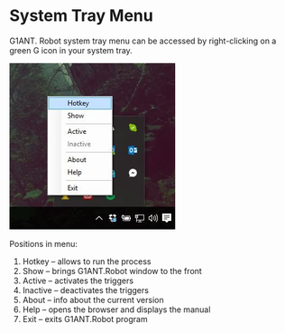 # System Tray Menu

G1ANT. Robot system tray menu can be accessed by right-clicking on a green G icon in your system tray.

![alt text](https://github.com/G1ANT-Robot/G1ANT.Manual/blob/master/User-Interface/Images/systemtray.jpg)

Positions in menu:

1. Hotkey – allows to run the process
2. Show – brings G1ANT.Robot window to the front
3. Active – activates the triggers
4. Inactive – deactivates the triggers
5. About – info about the current version
6. Help – opens the browser and displays the manual
7. Exit – exits G1ANT.Robot program
